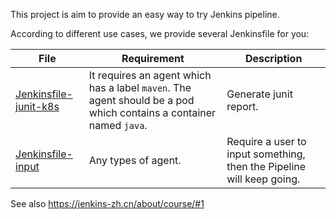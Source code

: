 This project is aim to provide an easy way to try Jenkins pipeline.

According to different use cases, we provide several Jenkinsfile for you:

|File|Requirement|Description|
|---|---|---|
|[Jenkinsfile-junit-k8s](Jenkinsfile-junit-k8s)|It requires an agent which has a label `maven`. The agent should be a pod which contains a container named `java`.|Generate junit report.|
|[Jenkinsfile-input](Jenkinsfile-input)|Any types of agent.|Require a user to input something, then the Pipeline will keep going.|

See also https://jenkins-zh.cn/about/course/#1

